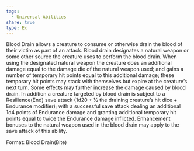 ```yaml
---
tags:
  - Universal-Abilities
share: true
type: Ex
---
```

Blood Drain allows a creature to consume or otherwise drain the blood of their victim as part of an attack. Blood drain designates a natural weapon or some other source the creature uses to perform the blood drain. When using the designated natural weapon the creature does an additional damage equal to the damage die of the natural weapon used; and gains a number of temporary hit points equal to this additional damage; these temporary hit points may stack with themselves but expire at the creature’s next turn. Some effects may further increase the damage caused by blood drain. In addition a creature targeted by blood drain is subject to a Resilience(End) save attack (1d20 + ½ the draining creature’s hit dice + Endurance modifier); with a successful save attack dealing an additional 1d4 points of Endurance damage and granting additional temporary hit points equal to twice the Endurance damage inflicted. Enhancement bonuses to the natural weapon used in the blood drain may apply to the save attack of this ability.

Format: Blood Drain(Bite)
